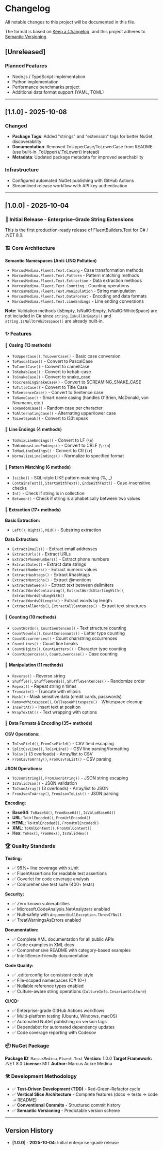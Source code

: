 # Changelog

All notable changes to this project will be documented in this file.

The format is based on [Keep a Changelog](https://keepachangelog.com/en/1.0.0/),
and this project adheres to [Semantic Versioning](https://semver.org/spec/v2.0.0.html).

## [Unreleased]

### Planned Features
- Node.js / TypeScript implementation
- Python implementation
- Performance benchmarks project
- Additional data format support (YAML, TOML)

---

## [1.1.0] - 2025-10-08

### Changed
- **Package Tags**: Added "strings" and "extension" tags for better NuGet discoverability
- **Documentation**: Removed ToUpperCase/ToLowerCase from README (use built-in .ToUpper()/.ToLower() instead)
- **Metadata**: Updated package metadata for improved searchability

### Infrastructure
- Configured automated NuGet publishing with GitHub Actions
- Streamlined release workflow with API key authentication

---

## [1.0.0] - 2025-10-04

### 🎉 Initial Release - Enterprise-Grade String Extensions

This is the first production-ready release of FluentBuilders.Text for C# / .NET 8.0.

### 🏗️ Core Architecture

**Semantic Namespaces (Anti-LINQ Pollution)**
- `MarcusMedina.Fluent.Text.Casing` - Case transformation methods
- `MarcusMedina.Fluent.Text.Pattern` - Pattern matching methods
- `MarcusMedina.Fluent.Text.Extraction` - Data extraction methods
- `MarcusMedina.Fluent.Text.Counting` - Counting operations
- `MarcusMedina.Fluent.Text.Manipulation` - String manipulation
- `MarcusMedina.Fluent.Text.DataFormat` - Encoding and data formats
- `MarcusMedina.Fluent.Text.LineEndings` - Line ending conversions

**Note:** Validation methods (IsEmpty, IsNullOrEmpty, IsNullOrWhiteSpace) are not included in C# since `string.IsNullOrEmpty()` and `string.IsNullOrWhiteSpace()` are already built-in.

### ✨ Features

#### 🔹 Casing (13 methods)
- `ToUpperCase()`, `ToLowerCase()` - Basic case conversion
- `ToPascalCase()` - Convert to PascalCase
- `ToCamelCase()` - Convert to camelCase
- `ToKebabCase()` - Convert to kebab-case
- `ToSnakeCase()` - Convert to snake_case
- `ToScreamingSnakeCase()` - Convert to SCREAMING_SNAKE_CASE
- `ToTitleCase()` - Convert to Title Case
- `ToSentenceCase()` - Convert to Sentence case
- `ToNameCase()` - Smart name casing (handles O'Brien, McDonald, von Neumann, etc.)
- `ToRandomCase()` - Random case per character
- `ToAlternatingCase()` - Alternating upper/lower case
- `ToLeetSpeak()` - Convert to l33t speak

#### 🔹 Line Endings (4 methods)
- `ToUnixLineEndings()` - Convert to LF (`\n`)
- `ToWindowsLineEndings()` - Convert to CRLF (`\r\n`)
- `ToMacLineEndings()` - Convert to CR (`\r`)
- `NormalizeLineEndings()` - Normalize to specified format

#### 🔹 Pattern Matching (6 methods)
- `IsLike()` - SQL-style LIKE pattern matching (%, _)
- `ContainsText()`, `StartsWithText()`, `EndsWithText()` - Case-insensitive checks
- `In()` - Check if string is in collection
- `Between()` - Check if string is alphabetically between two values

#### 🔹 Extraction (17+ methods)
**Basic Extraction:**
- `Left()`, `Right()`, `Mid()` - Substring extraction

**Data Extraction:**
- `ExtractEmails()` - Extract email addresses
- `ExtractUrls()` - Extract URLs
- `ExtractPhoneNumbers()` - Extract phone numbers
- `ExtractDates()` - Extract date strings
- `ExtractNumbers()` - Extract numeric values
- `ExtractHashtags()` - Extract #hashtags
- `ExtractMentions()` - Extract @mentions
- `ExtractBetween()` - Extract text between delimiters
- `ExtractWordsContaining()`, `ExtractWordsStartingWith()`, `ExtractWordsEndingWith()`
- `ExtractWordsOfLength()` - Extract words by length
- `ExtractAllWords()`, `ExtractAllSentences()` - Extract text structures

#### 🔹 Counting (10 methods)
- `CountWords()`, `CountSentences()` - Text structure counting
- `CountVowels()`, `CountConsonants()` - Letter type counting
- `CountOccurrences()` - Count char/string occurrences
- `CountLines()` - Count line breaks
- `CountDigits()`, `CountLetters()` - Character type counting
- `CountUppercase()`, `CountLowercase()` - Case counting

#### 🔹 Manipulation (11 methods)
- `Reverse()` - Reverse string
- `Shuffle()`, `ShuffleWords()`, `ShuffleSentences()` - Randomize order
- `Repeat()` - Repeat string n times
- `Truncate()` - Truncate with ellipsis
- `Mask()` - Mask sensitive data (credit cards, passwords)
- `RemoveWhitespace()`, `CollapseWhitespace()` - Whitespace cleanup
- `InsertAt()` - Insert text at position
- `WrapTextAt()` - Text wrapping with options

#### 🔹 Data Formats & Encoding (35+ methods)
**CSV Operations:**
- `ToCsvField()`, `FromCsvField()` - CSV field escaping
- `SplitCsvLine()`, `ToCsvLine()` - CSV line parsing/formatting
- `ToCsv()` (3 overloads) - Array/list to CSV
- `FromCsvToArray()`, `FromCsvToList()` - CSV parsing

**JSON Operations:**
- `ToJsonString()`, `FromJsonString()` - JSON string escaping
- `IsValidJson()` - JSON validation
- `ToJsonArray()` (3 overloads) - Array/list to JSON
- `FromJsonToArray()`, `FromJsonToList()` - JSON parsing

**Encoding:**
- **Base64**: `ToBase64()`, `FromBase64()`, `IsValidBase64()`
- **URL**: `ToUrlEncoded()`, `FromUrlEncoded()`
- **HTML**: `ToHtmlEncoded()`, `FromHtmlEncoded()`
- **XML**: `ToXmlContent()`, `FromXmlContent()`
- **Hex**: `ToHex()`, `FromHex()`, `IsValidHex()`

### 🏆 Quality Standards

**Testing:**
- ✅ 95%+ line coverage with xUnit
- ✅ FluentAssertions for readable test assertions
- ✅ Coverlet for code coverage analysis
- ✅ Comprehensive test suite (400+ tests)

**Security:**
- ✅ Zero known vulnerabilities
- ✅ Microsoft.CodeAnalysis.NetAnalyzers enabled
- ✅ Null-safety with `ArgumentNullException.ThrowIfNull`
- ✅ TreatWarningsAsErrors enabled

**Documentation:**
- ✅ Complete XML documentation for all public APIs
- ✅ Code examples in XML docs
- ✅ Comprehensive README with category-based examples
- ✅ IntelliSense-friendly documentation

**Code Quality:**
- ✅ .editorconfig for consistent code style
- ✅ File-scoped namespaces (C# 10+)
- ✅ Nullable reference types enabled
- ✅ Culture-aware string operations (`CultureInfo.InvariantCulture`)

**CI/CD:**
- ✅ Enterprise-grade GitHub Actions workflows
- ✅ Multi-platform testing (Ubuntu, Windows, macOS)
- ✅ Automated NuGet publishing on version tags
- ✅ Dependabot for automated dependency updates
- ✅ Code coverage reporting with Codecov

### 📦 NuGet Package

**Package ID:** `MarcusMedina.Fluent.Text`
**Version:** 1.0.0
**Target Framework:** .NET 8.0
**License:** MIT
**Author:** Marcus Ackre Medina

### 🛠️ Development Methodology

- ✅ **Test-Driven Development (TDD)** - Red-Green-Refactor cycle
- ✅ **Vertical Slice Architecture** - Complete features (docs → tests → code → README)
- ✅ **Conventional Commits** - Structured commit history
- ✅ **Semantic Versioning** - Predictable version scheme

---

## Version History

- **[1.0.0] - 2025-10-04**: Initial enterprise-grade release
